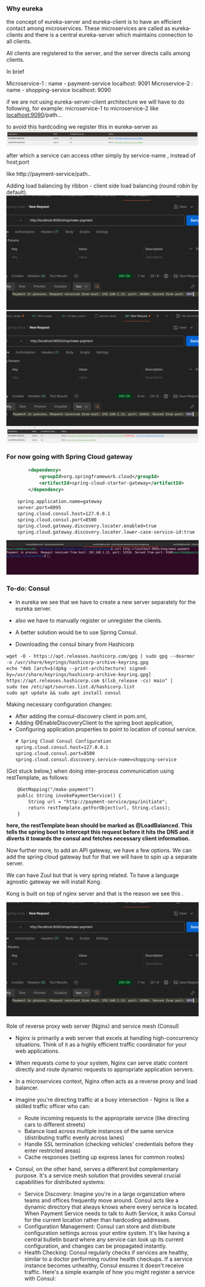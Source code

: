 ### Why eureka

the concept of eureka-server and eureka-client is to have an efficient contact among microservices.
These microservices are called as eureka-clients and there is a central eureka-server which maintains connection to all clients. 

All clients are registered to the server, and the server directs calls among clients.

In brief

Microservice-1 : name - payment-service  localhost: 9091
Microservice-2 : name - shopping-service localhost: 9090

if we are not using eureka-server-client architecture we will have to do following, for example: microservice-1 to microservice-2 like <localhost:9090>/path...

to avoid this hardcoding we register this in eureka-server as 
 ![res/eureka-server.png](res/eureka-server.png)
 
 after which a service can access other simply by service-name , instead of host;port
 
like http://payment-service/path..

Adding load balancing by ribbon - client side load balancing (round robin by default).
![loadbalance2.png](res/loadbalance2.png)
![loadbalance.png](res/loadbalance.png)
![ribbon-load-balancing.png](res/ribbon-load-balancing.png) 


### For now going with Spring Cloud gateway 

```xml
        <dependency>
			<groupId>org.springframework.cloud</groupId>
			<artifactId>spring-cloud-starter-gateway</artifactId>
		</dependency>
```
```properties
    spring.application.name=gateway
    server.port=8095
    spring.cloud.consul.host=127.0.0.1
    spring.cloud.consul.port=8500
    spring.cloud.gateway.discovery.locater.enabled=true
    spring.cloud.gateway.discovery.locater.lower-case-service-id:true
```
![gateway](res/gateway.png)

### To-do: Consul
- In eureka we see that we have to create a new server separately for the eureka server.
- also we have to manually register or unregister the clients.
- A better solution would be to use Spring Consul.

- Downloading the consul binary from Hashicorp 

```
wget -O - https://apt.releases.hashicorp.com/gpg | sudo gpg --dearmor -o /usr/share/keyrings/hashicorp-archive-keyring.gpg
echo "deb [arch=$(dpkg --print-architecture) signed-by=/usr/share/keyrings/hashicorp-archive-keyring.gpg] https://apt.releases.hashicorp.com $(lsb_release -cs) main" | 
sudo tee /etc/apt/sources.list.d/hashicorp.list
sudo apt update && sudo apt install consul
```

Making necessary configuration changes:
- After adding the consul-discovery client in pom.xml, 
- Adding @EnableDiscoveryClient to the spring boot application, 
- Configuring application.properties to point to location of consul service.
    ```
    # Spring Cloud Consul Configuration
    spring.cloud.consul.host=127.0.0.1
    spring.cloud.consul.port=8500
    spring.cloud.consul.discovery.service-name=shopping-service
    ```

(Got stuck below,)
when doing inter-process communication using restTemplate, as follows:
```
    @GetMapping("/make-payment")
    public String invokePaymentService() {
        String url = "http://payment-service/pay/initiate";
        return restTemplate.getForObject(url, String.class);
    }
```
<strong>
here, the restTemplate bean should be marked as @LoadBalanced. This tells the spring boot to intercept this request before it hits the DNS and it diverts it towards the consul and fetches necessary client information.
</strong>

Now further more, to add an API gateway, we have a few options. 
We can add the spring cloud gateway but for that we will have to spin up a separate server.

We can have Zuul but that is very spring related.
To have a language agnostic gateway we will install Kong.

Kong is built on top of nginx server and that is the reason we see this . 

![alt text](res/loadbalance2.png)

Role of reverse proxy web server (Nginx) and service mesh (Consul)

- Nginx is primarily a web server that excels at handling high-concurrency situations. Think of it as a highly efficient traffic coordinator for your web applications. 
- When requests come to your system, Nginx can serve static content directly and route dynamic requests to appropriate application servers.
- In a microservices context, Nginx often acts as a reverse proxy and load balancer. 
- Imagine you're directing traffic at a busy intersection - Nginx is like a skilled traffic officer who can: 
  - Route incoming requests to the appropriate service (like directing cars to different streets)
  - Balance load across multiple instances of the same service (distributing traffic evenly across lanes)
  - Handle SSL termination (checking vehicles' credentials before they enter restricted areas)
  - Cache responses (setting up express lanes for common routes)
  
- Consul, on the other hand, serves a different but complementary purpose. It's a service mesh solution that provides several crucial capabilities for distributed systems:
    - Service Discovery: Imagine you're in a large organization where teams and offices frequently move around. Consul acts like a dynamic directory that always knows where every service is located. When Payment Service needs to talk to Auth Service, it asks Consul for the current location rather than hardcoding addresses.
    - Configuration Management: Consul can store and distribute configuration settings across your entire system. It's like having a central bulletin board where any service can look up its current configuration, and changes can be propagated instantly.
    - Health Checking: Consul regularly checks if services are healthy, similar to a doctor performing routine health checkups. If a service instance becomes unhealthy, Consul ensures it doesn't receive traffic.
Here's a simple example of how you might register a service with Consul: